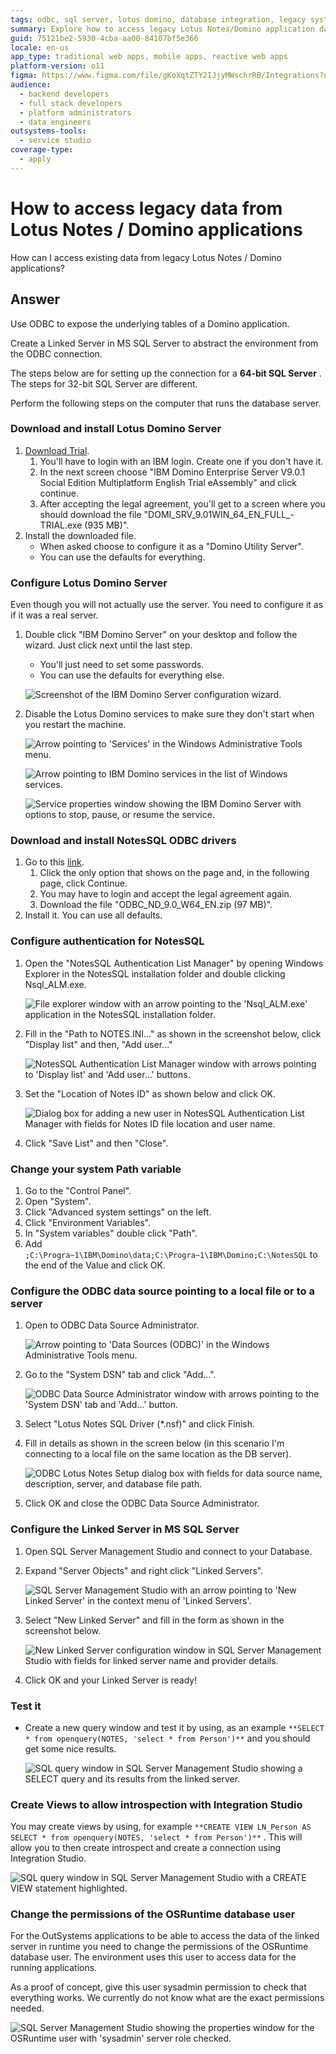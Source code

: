 ```yaml
---
tags: odbc, sql server, lotus domino, database integration, legacy system integration
summary: Explore how to access legacy Lotus Notes/Domino application data using ODBC and MS SQL Server Linked Servers in OutSystems 11 (O11).
guid: 75121be2-5930-4cba-aa00-84107bf5e366
locale: en-us
app_type: traditional web apps, mobile apps, reactive web apps
platform-version: o11
figma: https://www.figma.com/file/gKoXqtZTY2IJjyMWschrRB/Integrations?node-id=1242:293
audience:
  - backend developers
  - full stack developers
  - platform administrators
  - data engineers
outsystems-tools:
  - service studio
coverage-type:
  - apply
---
```


# How to access legacy data from Lotus Notes / Domino applications

How can I access existing data from legacy Lotus Notes / Domino applications?

## Answer

Use ODBC to expose the underlying tables of a Domino application.

Create a Linked Server in MS SQL Server to abstract the environment from the ODBC connection.

<div class="info" markdown="1">

The steps below are for setting up the connection for a **64-bit SQL Server** . The steps for 32-bit SQL Server are different.
</div>

Perform the following steps on the computer that runs the database server.

### Download and install Lotus Domino Server

1. [Download Trial](http://www.ibm.com/developerworks/downloads/ls/lsndad/).
    1. You'll have to login with an IBM login. Create one if you don't have it.
    1. In the next screen choose "IBM Domino Enterprise Server V9.0.1 Social Edition Multiplatform English Trial eAssembly" and click continue.
    1. After accepting the legal agreement, you'll get to a screen where you should download the file "DOMI_SRV_9.01WIN_64_EN_FULL_-TRIAL.exe (935 MB)".
1. Install the downloaded file.
    * When asked choose to configure it as a "Domino Utility Server".
    * You can use the defaults for everything.

### Configure Lotus Domino Server

Even though you will not actually use the server. You need to configure it as if it was a real server.

1. Double click "IBM Domino Server" on your desktop and follow the wizard. Just click next until the last step.
    * You'll just need to set some passwords.
    * You can use the defaults for everything else.

    ![Screenshot of the IBM Domino Server configuration wizard.](images/01.png "IBM Domino Server Configuration Wizard")

1. Disable the Lotus Domino services to make sure they don't start when you restart the machine.

    ![Arrow pointing to 'Services' in the Windows Administrative Tools menu.](images/02.png "Accessing Services in Administrative Tools")

    ![Arrow pointing to IBM Domino services in the list of Windows services.](images/03.png "List of Services in Windows")

    ![Service properties window showing the IBM Domino Server with options to stop, pause, or resume the service.](images/04.png "IBM Domino Server Service Properties")

### Download and install NotesSQL ODBC drivers

1. Go to this [link](http://www14.software.ibm.com/webapp/download/nochargesearch.jsp?cat=&q0=&pf=&k=ALL&pn=&pid=&rs=&S_TACT=104CBW71&status=Active&S_CMP=&b=&sr=1&q=IBM+ODBC+Driver+for+Notes%2FDomino&ibm-search.x=0&ibm-search.y=0).
    1. Click the only option that shows on the page and, in the following page, click Continue.
    1. You may have to login and accept the legal agreement again.
    1. Download the file "ODBC_ND_9.0_W64_EN.zip (97 MB)".
1. Install it. You can use all defaults.

### Configure authentication for NotesSQL

1. Open the "NotesSQL Authentication List Manager" by opening Windows Explorer in the NotesSQL installation folder and double clicking Nsql_ALM.exe.

    ![File explorer window with an arrow pointing to the 'Nsql_ALM.exe' application in the NotesSQL installation folder.](images/05.png "NotesSQL Authentication List Manager")

1. Fill in the "Path to NOTES.INI..." as shown in the screenshot below, click "Display list" and then, "Add user..."

    ![NotesSQL Authentication List Manager window with arrows pointing to 'Display list' and 'Add user...' buttons.](images/06.png "Configuring NotesSQL Authentication")

1. Set the "Location of Notes ID" as shown below and click OK.

    ![Dialog box for adding a new user in NotesSQL Authentication List Manager with fields for Notes ID file location and user name.](images/07.png "Adding a New User in NotesSQL Authentication List Manager")

1. Click "Save List" and then "Close".

### Change your system Path variable

1. Go to the "Control Panel".
1. Open "System".
1. Click "Advanced system settings" on the left.
1. Click "Environment Variables".
1. In "System variables" double click "Path".
1. Add `;C:\Progra~1\IBM\Domino\data;C:\Progra~1\IBM\Domino;C:\NotesSQL` to the end of the Value and click OK.

### Configure the ODBC data source pointing to a local file or to a server

1. Open to ODBC Data Source Administrator.

    ![Arrow pointing to 'Data Sources (ODBC)' in the Windows Administrative Tools menu.](images/08.png "Accessing ODBC Data Source Administrator")

1. Go to the "System DSN" tab and click "Add...".

    ![ODBC Data Source Administrator window with arrows pointing to the 'System DSN' tab and 'Add...' button.](images/09.png "Adding a New System DSN in ODBC Data Source Administrator")

1. Select "Lotus Notes SQL Driver (*.nsf)" and click Finish.
1. Fill in details as shown in the screen below (in this scenario I'm connecting to a local file on the same location as the DB server).

    ![ODBC Lotus Notes Setup dialog box with fields for data source name, description, server, and database file path.](images/10.png "ODBC Lotus Notes Setup")

1. Click OK and close the ODBC Data Source Administrator.

### Configure the Linked Server in MS SQL Server

1. Open SQL Server Management Studio and connect to your Database.
1. Expand "Server Objects" and right click "Linked Servers".

    ![SQL Server Management Studio with an arrow pointing to 'New Linked Server' in the context menu of 'Linked Servers'.](images/11.png "Creating a New Linked Server in SQL Server Management Studio")

1. Select "New Linked Server" and fill in the form as shown in the screenshot below.

    ![New Linked Server configuration window in SQL Server Management Studio with fields for linked server name and provider details.](images/12.png "New Linked Server Configuration")

1. Click OK and your Linked Server is ready!

### Test it

* Create a new query window and test it by using, as an example `**SELECT * from openquery(NOTES, 'select * from Person')**` and you should get some nice results.

    ![SQL query window in SQL Server Management Studio showing a SELECT query and its results from the linked server.](images/13.png "Testing the Linked Server Connection")

### Create Views to allow introspection with Integration Studio

You may create views by using, for example `**CREATE VIEW LN_Person AS SELECT * from openquery(NOTES, 'select * from Person')**` . This will allow you to then create introspect and create a connection using Integration Studio.

![SQL query window in SQL Server Management Studio with a CREATE VIEW statement highlighted.](images/14.png "Creating a View in SQL Server Management Studio")

### Change the permissions of the OSRuntime database user

For the OutSystems applications to be able to access the data of the linked server in runtime you need to change the permissions of the OSRuntime database user. The environment uses this user to access data for the running applications.

As a proof of concept, give this user sysadmin permission to check that everything works. We currently do not know what are the exact permissions needed.

![SQL Server Management Studio showing the properties window for the OSRuntime user with 'sysadmin' server role checked.](images/15.png "Modifying OSRuntime Database User Permissions")
